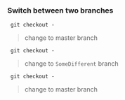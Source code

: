 ### Switch between two branches 
```
 git checkout -
```
> change to master branch

```
 git checkout -
```
> change to `SomeDifferent` branch

```
 git checkout -
```
> change to master branch
